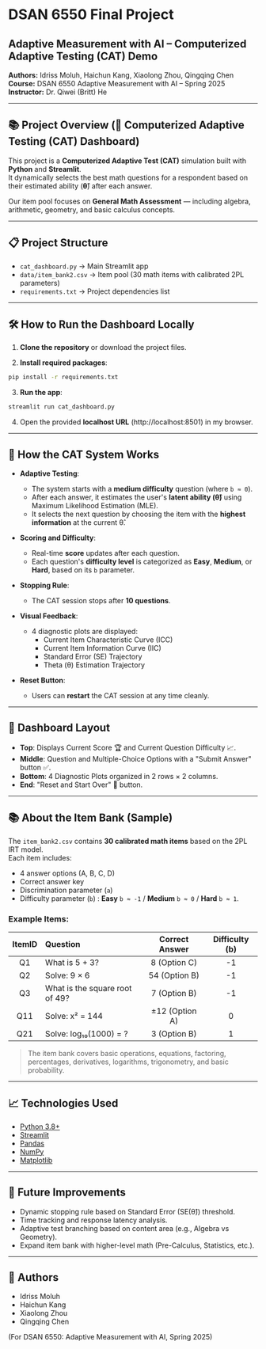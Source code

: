 # DSAN 6550 Final Project
## Adaptive Measurement with AI – Computerized Adaptive Testing (CAT) Demo

**Authors:** Idriss Moluh, Haichun Kang, Xiaolong Zhou, Qingqing Chen  
**Course:** DSAN 6550 Adaptive Measurement with AI – Spring 2025  
**Instructor:** Dr. Qiwei (Britt) He  

---

## 📚 Project Overview (🧠 Computerized Adaptive Testing (CAT) Dashboard)

This project is a **Computerized Adaptive Test (CAT)** simulation built with **Python** and **Streamlit**.  
It dynamically selects the best math questions for a respondent based on their estimated ability (**θ̂**) after each answer.

Our item pool focuses on **General Math Assessment** — including algebra, arithmetic, geometry, and basic calculus concepts.

---

## 📋 Project Structure

- `cat_dashboard.py` → Main Streamlit app
- `data/item_bank2.csv` → Item pool (30 math items with calibrated 2PL parameters)
- `requirements.txt` → Project dependencies list

---

## 🛠 How to Run the Dashboard Locally

1. **Clone the repository** or download the project files.

2. **Install required packages**:

```bash
pip install -r requirements.txt
```

3. **Run the app**:

```bash
streamlit run cat_dashboard.py
```

4. Open the provided **localhost URL** (http://localhost:8501) in my browser.

---

## 🧩 How the CAT System Works

- **Adaptive Testing**:
  - The system starts with a **medium difficulty** question (where `b ≈ 0`).
  - After each answer, it estimates the user's **latent ability (θ̂)** using Maximum Likelihood Estimation (MLE).
  - It selects the next question by choosing the item with the **highest information** at the current θ̂.

- **Scoring and Difficulty**:
  - Real-time **score** updates after each question.
  - Each question's **difficulty level** is categorized as **Easy**, **Medium**, or **Hard**, based on its `b` parameter.

- **Stopping Rule**:
  - The CAT session stops after **10 questions**.

- **Visual Feedback**:
  - 4 diagnostic plots are displayed:
    - Current Item Characteristic Curve (ICC)
    - Current Item Information Curve (IIC)
    - Standard Error (SE) Trajectory
    - Theta (θ) Estimation Trajectory

- **Reset Button**:
  - Users can **restart** the CAT session at any time cleanly.

---

## 🎨 Dashboard Layout

- **Top**: Displays Current Score 🏆 and Current Question Difficulty 📈.
- **Middle**: Question and Multiple-Choice Options with a "Submit Answer" button ✅.
- **Bottom**: 4 Diagnostic Plots organized in 2 rows × 2 columns.
- **End**: "Reset and Start Over" 🔄 button.

---

## 📚 About the Item Bank (Sample)

The `item_bank2.csv` contains **30 calibrated math items** based on the 2PL IRT model.  
Each item includes:
- 4 answer options (A, B, C, D)
- Correct answer key
- Discrimination parameter (`a`)
- Difficulty parameter (`b`) : **Easy** `b ≈ -1` / **Medium** `b ≈ 0` / **Hard** `b ≈ 1`.

### Example Items:

| ItemID | Question | Correct Answer | Difficulty (b) |
|:------:|:---------|:---------------:|:--------------:|
| Q1 | What is 5 + 3? | 8 (Option C) | -1 |
| Q2 | Solve: 9 × 6 | 54 (Option B) | -1 |
| Q3 | What is the square root of 49? | 7 (Option B) | -1 |
| Q11 | Solve: x² = 144 | ±12 (Option A) | 0 |
| Q21 | Solve: log₁₀(1000) = ? | 3 (Option B) | 1 |

> The item bank covers basic operations, equations, factoring, percentages, derivatives, logarithms, trigonometry, and basic probability.

---

## 📈 Technologies Used

- [Python 3.8+](https://www.python.org/)
- [Streamlit](https://streamlit.io/)
- [Pandas](https://pandas.pydata.org/)
- [NumPy](https://numpy.org/)
- [Matplotlib](https://matplotlib.org/)

---

## 🚀 Future Improvements

- Dynamic stopping rule based on Standard Error (SE(θ̂)) threshold.
- Time tracking and response latency analysis.
- Adaptive test branching based on content area (e.g., Algebra vs Geometry).
- Expand item bank with higher-level math (Pre-Calculus, Statistics, etc.).

---

## 👥 Authors

- Idriss Moluh  
- Haichun Kang  
- Xiaolong Zhou  
- Qingqing Chen  

(For DSAN 6550: Adaptive Measurement with AI, Spring 2025)






